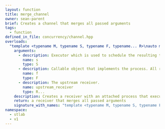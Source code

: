 ```yaml
---
layout: function
title: merge_channel
owner: sean-parent
brief: Creates a channel that merges all passed arguments
tags:
  - function
defined_in_file: concurrency/channel.hpp
overloads:
  "template <typename M, typename S, typename F, typename... R>\nauto merge_channel(S, F, R...)":
    arguments:
      - description: Executor which is used to schedule the resulting task
        name: s
        type: S
      - description: Callable object that implements the process. All results from the upstream process must be convertible to the only argument of the provided function object's function operator or the argument of process' await function.
        name: f
        type: F
      - description: The upstream receiver.
        name: upstream_receiver
        type: R...
    description: Creates a receiver with an attached process that executes the by `M`specified merge strategy whenever an upstream process provides a value. `M` can be of type `round_robin_t`, `unordered_t`, or `zip_with`.
    return: a receiver that merges all passed arguments
    signature_with_names: "template <typename M, typename S, typename F, typename... R>\nauto merge_channel(S s, F f, R... upstream_receiver)"
namespace:
  - stlab
  - v1
---
```

